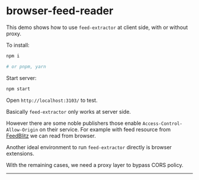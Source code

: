 # browser-feed-reader

This demo shows how to use `feed-extractor` at client side, with or without proxy.

To install:

```bash
npm i

# or pnpm, yarn
```

Start server:

```bash
npm start
```

Open `http://localhost:3103/` to test.

Basically `feed-extractor` only works at server side.

However there are some noble publishers those enable `Access-Control-Allow-Origin` on their service.
For example with feed resource from [FeedBlitz](https://feeds.feedblitz.com/baeldung/cs&x=1) we can read from browser.

Another ideal environment to run `feed-extractor` directly is browser extensions.

With the remaining cases, we need a proxy layer to bypass CORS policy.

---
